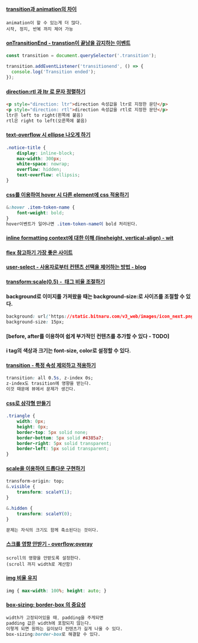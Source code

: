 
#### [transition과 animation의 차이](https://ahribori.com/article/5a0c49926c9eef13d882e3ea)
```
animation이 할 수 있는게 더 많다.
시작, 정지, 반복 까지 제어 가능
```
#### [onTransitionEnd - transtion이 끝남을 감지하는 이벤트](https://developer.mozilla.org/en-US/docs/Web/API/HTMLElement/transitionend_event)
```javascript
const transition = document.querySelector('.transition');

transition.addEventListener('transitionend', () => {
  console.log('Transition ended');
});
```
#### [direction:rtl 과 ltr 로 문자 정렬하기](http://www.homejjang.com/07/text_direction.php)
```html
<p style="direction: ltr">direction 속성값을 ltr로 지정한 문단</p>
<p style="direction: rtl">direction 속성값을 rtl로 지정한 문단</p>
ltr은 left to right(왼쪽에 붙음)
rtl은 right to left(오른쪽에 붙음)
```
#### [text-overflow 시 ellipse 나오게 하기 ](https://webdir.tistory.com/483)
```css
.notice-title {
	display: inline-block;
	max-width: 300px;
	white-space: nowrap;
	overflow: hidden;
	text-overflow: ellipsis;
}
```
#### [ css를 이용하여 hover 시 다른 element에 css 적용하기](https://codepen.io/mvaneijgen/pen/oEhgk)
```css
&:hover .item-token-name {
	font-weight: bold;
}
hover이벤트가 일어나면 .item-token-name이 bold 처리된다.
```
#### [inline formatting context에 대한 이해 (lineheight, vertical-align) - wit ](https://wit.nts-corp.com/2017/09/25/4903)
#### [flex 참고하기 가장 좋은 사이트](https://css-tricks.com/snippets/css/a-guide-to-flexbox/)
####  [user-select - 사용자로부터 컨텐츠 선택을 제어하는 방법 - blog](https://webisfree.com/2018-10-31/css-%ED%85%8D%EC%8A%A4%ED%8A%B8-%EC%84%A0%ED%83%9D-%EB%93%9C%EB%9E%98%EA%B7%B8-%EC%84%A4%EC%A0%95-user-select-%ED%94%84%EB%A1%9C%ED%8D%BC%ED%8B%B0)
####  [transform:scale(0.5) - <img> 태그 비율 조절하기](https://codeday.me/ko/qa/20190310/34589.html)
####  background로 이미지를 가져왔을 때는 background-size:로 사이즈를 조절할 수 있다.
```css
background: url('https://static.bitnaru.com/v3_web/images/icon_next.png') 0 0 no-repeat;
background-size: 15px;
```
####  [before, after를 이용하여 쉽게 부가적인 컨텐츠를 추가할 수 있다 - TODO]
####  i tag의 색상과 크기는 font-size, color로 설정할 수 있다.
####  [transition - 특정 속성 제외하고 적용하기](https://hashnode.com/post/applying-transition-to-everything-except-one-property-cilsya6zj00ewag531amxwp8n)
```css
transition: all 0.5s, z-index 0s;
z-index도 trasition에 영향을 받는다.
이것 때문에 뷰에서 문제가 생긴다.
```
#### [css로 삼각형 만들기](http://uxuiz.cafe24.com/wp/archives/4619)
```css
.triangle {
    width: 0px;
    height: 0px;
    border-top: 5px solid none;
    border-bottom: 5px solid #4385a7;
    border-right: 5px solid transparent;
    border-left: 5px solid transparent;
}
```
#### [scale을 이용하여 드롭다운 구현하기](https://stackoverflow.com/a/17260048)
```css
transform-origin: top;
&.visible {
	transform: scaleY(1);
}

&.hidden {
	transform: scaleY(0);
}

문제는 자식의 크기도 함께 축소된다는 것이다.
```
#### [ 스크롤 영향 안받기 - overflow:overay ]()
```
scroll의 영향을 안받도록 설정한다.
(scroll 까지 width로 계산함)
```

#### [img 비율 유지](https://webdir.tistory.com/487)
```css
img { max-width: 100%; height: auto; }
```

#### [box-sizing: border-box 의 중요성](https://endorphin0710.tistory.com/75)
```css
width가 고정되어있을 때, padding을 주게되면
padding 값은 width에 포함되지 않는다.
이렇게 되면 원하는 길이보다 컨텐츠가 길게 나올 수 있다.
box-sizing:border-box로 해결할 수 있다.
```

